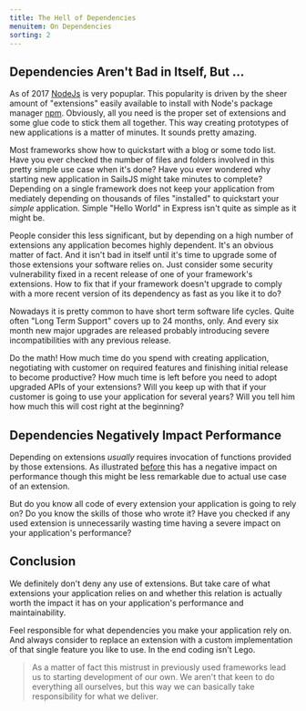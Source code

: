 ```yaml
---
title: The Hell of Dependencies
menuitem: On Dependencies
sorting: 2
---
```


## Dependencies Aren't Bad in Itself, But ...

As of 2017 [NodeJs](http://nodejs.org) is very popuplar. This popularity is driven by the sheer amount of "extensions" easily available to install with Node's package manager [npm](http://npmjs.org). Obviously, all you need is the proper set of extensions and some glue code to stick them all together. This way creating prototypes of new applications is a matter of minutes. It sounds pretty amazing.

Most frameworks show how to quickstart with a blog or some todo list. Have you ever checked the number of files and folders involved in this pretty simple use case when it's done? Have you ever wondered why starting new application in SailsJS might take minutes to complete? Depending on a single framework does not keep your application from mediately depending on thousands of files "installed" to quickstart your _simple_ application. Simple "Hello World" in Express isn't quite as simple as it might be.

People consider this less significant, but by depending on a high number of extensions any application becomes highly dependent. It's an obvious matter of fact. And it isn't bad in itself until it's time to upgrade some of those extensions your software relies on. Just consider some security vulnerability fixed in a recent release of one of your framework's extensions. How to fix that if your framework doesn't upgrade to comply with a more recent version of its dependency as fast as you like it to do?

Nowadays it is pretty common to have short term software life cycles. Quite often "Long Term Support" covers up to 24 months, only. And every six month new major upgrades are released probably introducing severe incompatibilities with any previous release. 

Do the math! How much time do you spend with creating application, negotiating with customer on required features and finishing initial release to become productive? How much time is left before you need to adopt upgraded APIs of your extensions? Will you keep up with that if your customer is going to use your application for several years? Will you tell him how much this will cost right at the beginning?


## Dependencies Negatively Impact Performance

Depending on extensions _usually_ requires invocation of functions provided by those extensions. As illustrated [before](concepts/es6.html) this has a negative impact on performance though this might be less remarkable due to actual use case of an extension.

But do you know all code of every extension your application is going to rely on? Do you know the skills of those who wrote it? Have you checked if any used extension is unnecessarily wasting time having a severe impact on your application's performance?


## Conclusion

We definitely don't deny any use of extensions. But take care of what extensions your application relies on and whether this relation is actually worth the impact it has on your application's performance and maintainability.

Feel responsible for what dependencies you make your application rely on. And always consider to replace an extension with a custom implementation of that single feature you like to use. In the end coding isn't Lego.

> As a matter of fact this mistrust in previously used frameworks lead us to starting development of our own. We aren't that keen to do everything all ourselves, but this way we can basically take responsibility for what we deliver.
